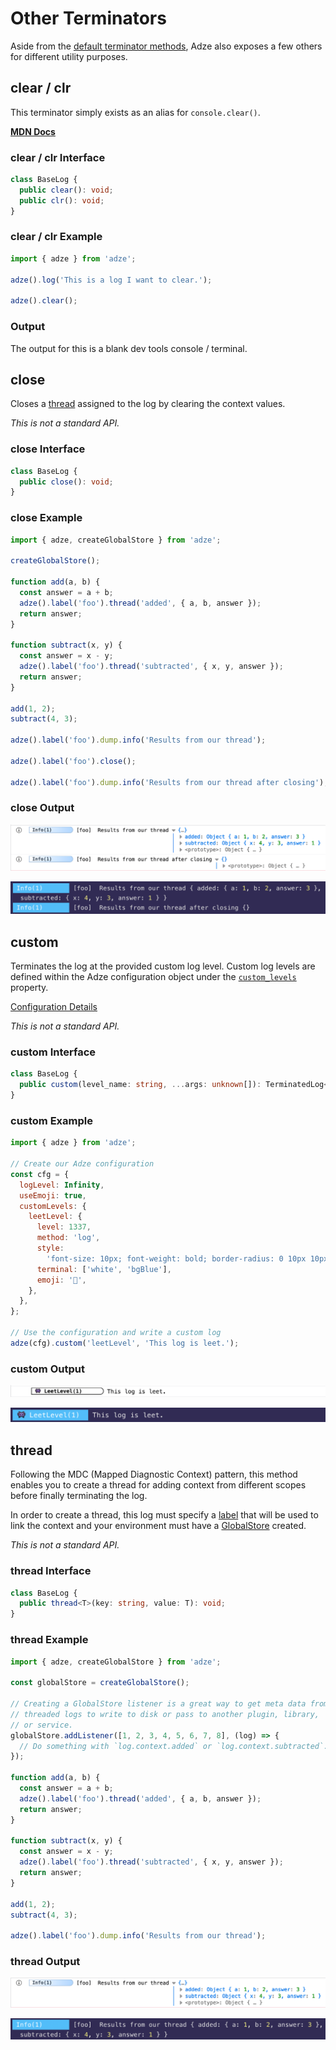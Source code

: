 # Other Terminators

Aside from the [default terminator methods](default-terminators.md), Adze also exposes a few others for different utility purposes.

## clear / clr

This terminator simply exists as an alias for `console.clear()`.

[**MDN Docs**](https://developer.mozilla.org/en-US/docs/Web/API/Console/clear)

### clear / clr Interface

```typescript
class BaseLog {
  public clear(): void;
  public clr(): void;
}
```

### clear / clr Example

```javascript
import { adze } from 'adze';

adze().log('This is a log I want to clear.');

adze().clear();
```

### Output

The output for this is a blank dev tools console / terminal.

## close

Closes a [thread](#thread) assigned to the log by clearing the context values.

_This is not a standard API._

### close Interface

```typescript
class BaseLog {
  public close(): void;
}
```

### close Example

```javascript
import { adze, createGlobalStore } from 'adze';

createGlobalStore();

function add(a, b) {
  const answer = a + b;
  adze().label('foo').thread('added', { a, b, answer });
  return answer;
}

function subtract(x, y) {
  const answer = x - y;
  adze().label('foo').thread('subtracted', { x, y, answer });
  return answer;
}

add(1, 2);
subtract(4, 3);

adze().label('foo').dump.info('Results from our thread');

adze().label('foo').close();

adze().label('foo').dump.info('Results from our thread after closing');
```

### close Output

![close example output](./examples/close-example.png)

![close example output in the terminal](./examples/close-terminal-example.png)

## custom

Terminates the log at the provided custom log level. Custom log levels are defined within the Adze configuration object under the [`custom_levels`](configuration.html#customlevels) property.

[Configuration Details](configuration.html#customlevels)

_This is not a standard API._

### custom Interface

```typescript
class BaseLog {
  public custom(level_name: string, ...args: unknown[]): TerminatedLog<this>;
}
```

### custom Example

```javascript
import { adze } from 'adze';

// Create our Adze configuration
const cfg = {
  logLevel: Infinity,
  useEmoji: true,
  customLevels: {
    leetLevel: {
      level: 1337,
      method: 'log',
      style:
        'font-size: 10px; font-weight: bold; border-radius: 0 10px 10px 0; border-width: 1px; border-style: solid; padding-right: 40px; ',
      terminal: ['white', 'bgBlue'],
      emoji: '👾',
    },
  },
};

// Use the configuration and write a custom log
adze(cfg).custom('leetLevel', 'This log is leet.');
```

### custom Output

![custom example output](./examples/custom-example.png)

![custom example output in the terminal](./examples/custom-terminal-example.png)

## thread

Following the MDC (Mapped Diagnostic Context) pattern, this method enables you to create a thread for adding context from different scopes before finally terminating the log.

In order to create a thread, this log must specify a [label](modifiers.md#label) that will be used to link the context and your environment must have a [GlobalStore](globalStore-concepts.md) created.

_This is not a standard API._

### thread Interface

```typescript
class BaseLog {
  public thread<T>(key: string, value: T): void;
}
```

### thread Example

```javascript
import { adze, createGlobalStore } from 'adze';

const globalStore = createGlobalStore();

// Creating a GlobalStore listener is a great way to get meta data from your
// threaded logs to write to disk or pass to another plugin, library,
// or service.
globalStore.addListener([1, 2, 3, 4, 5, 6, 7, 8], (log) => {
  // Do something with `log.context.added` or `log.context.subtracted`.
});

function add(a, b) {
  const answer = a + b;
  adze().label('foo').thread('added', { a, b, answer });
  return answer;
}

function subtract(x, y) {
  const answer = x - y;
  adze().label('foo').thread('subtracted', { x, y, answer });
  return answer;
}

add(1, 2);
subtract(4, 3);

adze().label('foo').dump.info('Results from our thread');
```

### thread Output

![thread example output](./examples/thread-example.png)

![thread example output in the terminal](./examples/thread-terminal-example.png)
